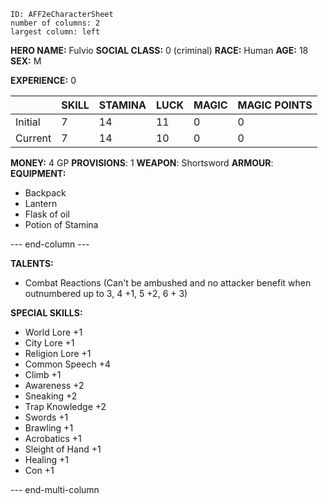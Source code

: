 ```start-multi-column  
ID: AFF2eCharacterSheet  
number of columns: 2  
largest column: left  
```

**HERO NAME:** Fulvio
**SOCIAL CLASS:** 0 (criminal)
**RACE:** Human
**AGE:** 18
**SEX:** M

**EXPERIENCE:** 0

|         | SKILL | STAMINA | LUCK | MAGIC | MAGIC POINTS |
| ------- | ----- | ------- | ---- | ----- | ------------ |
| Initial | 7     | 14      | 11   | 0     | 0            |
| Current | 7     | 14      | 10    | 0     | 0            |

**MONEY:** 4 GP
**PROVISIONS**: 1
**WEAPON**: Shortsword
**ARMOUR**:
**EQUIPMENT:**
* Backpack
* Lantern
* Flask of oil
* Potion of Stamina

--- end-column ---

**TALENTS:**
* Combat Reactions (Can't be ambushed and no attacker benefit when outnumbered up to 3, 4 +1, 5 +2, 6 + 3)

**SPECIAL SKILLS:**
* World Lore +1
* City Lore +1
* Religion Lore +1
* Common Speech +4
* Climb +1
* Awareness +2
* Sneaking +2
* Trap Knowledge +2
* Swords +1
* Brawling +1
* Acrobatics +1
* Sleight of Hand +1
* Healing +1
* Con +1

--- end-multi-column